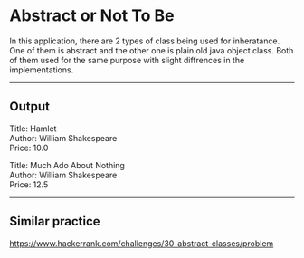 # Abstract or Not To Be
In this application, there are 2 types of class being used for inheratance. One of them is abstract and the other one is plain old java object class. Both of them used for the same purpose with slight diffrences in the implementations.

---

## Output
Title: Hamlet  
Author: William Shakespeare  
Price: 10.0  
  
Title: Much Ado About Nothing  
Author: William Shakespeare  
Price: 12.5  

---

## Similar practice
https://www.hackerrank.com/challenges/30-abstract-classes/problem
